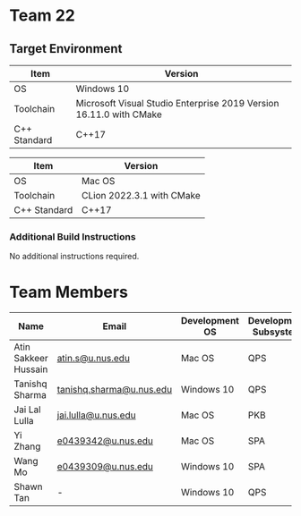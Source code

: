 # Team 22

## Target Environment

Item | Version
-|-
OS | Windows 10
Toolchain | Microsoft Visual Studio Enterprise 2019 Version 16.11.0 with CMake
C++ Standard | C++17

Item | Version
-|-
OS | Mac OS
Toolchain | CLion 2022.3.1 with CMake
C++ Standard | C++17

### Additional Build Instructions

No additional instructions required.

# Team Members

| Name  | Email                    | Development OS  | Development Subsystem |
| ------------- |--------------------------| ------------- | ------------- |
| Atin Sakkeer Hussain  | atin.s@u.nus.edu         | Mac OS  | QPS  |
| Tanishq Sharma  | tanishq.sharma@u.nus.edu | Windows 10  | QPS  |
| Jai Lal Lulla  | jai.lulla@u.nus.edu      | Mac OS  | PKB  |
| Yi Zhang  | e0439342@u.nus.edu       | Mac OS  | SPA  |
| Wang Mo  | e0439309@u.nus.edu       | Windows 10  | SPA  |
| Shawn Tan  | -                        | Windows 10  | QPS  |
